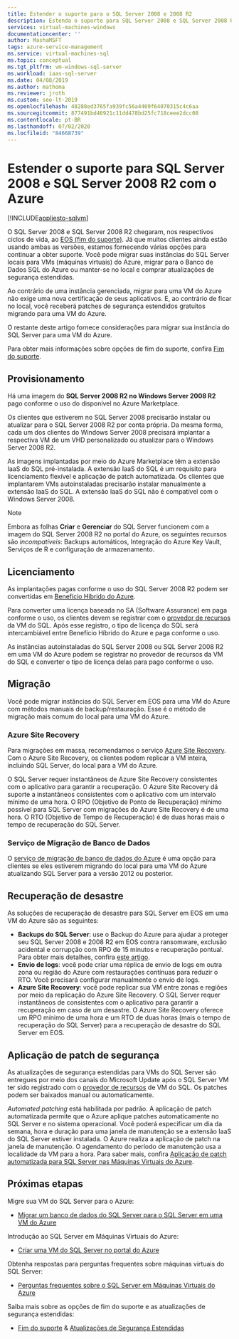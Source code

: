 ```yaml
---
title: Estender o suporte para o SQL Server 2008 e 2008 R2
description: Estenda o suporte para SQL Server 2008 e SQL Server 2008 R2 migrando sua instância do SQL Server para o Azure ou comprando o suporte estendido para manter as instâncias como locais.
services: virtual-machines-windows
documentationcenter: ''
author: MashaMSFT
tags: azure-service-management
ms.service: virtual-machines-sql
ms.topic: conceptual
ms.tgt_pltfrm: vm-windows-sql-server
ms.workload: iaas-sql-server
ms.date: 04/08/2019
ms.author: mathoma
ms.reviewer: jroth
ms.custom: seo-lt-2019
ms.openlocfilehash: 48288ed3765fa939fc56a4469f64070315c4c6aa
ms.sourcegitcommit: 877491bd46921c11dd478bd25fc718ceee2dcc08
ms.contentlocale: pt-BR
ms.lasthandoff: 07/02/2020
ms.locfileid: "84668739"
---
```

# <a name="extend-support-for-sql-server-2008-and-sql-server-2008-r2-with-azure"></a>Estender o suporte para SQL Server 2008 e SQL Server 2008 R2 com o Azure
[!INCLUDE[appliesto-sqlvm](../../includes/appliesto-sqlvm.md)]

O SQL Server 2008 e SQL Server 2008 R2 chegaram, nos respectivos ciclos de vida, ao [EOS (fim do suporte)](https://www.microsoft.com/sql-server/sql-server-2008). Já que muitos clientes ainda estão usando ambas as versões, estamos fornecendo várias opções para continuar a obter suporte. Você pode migrar suas instâncias do SQL Server locais para VMs (máquinas virtuais) do Azure, migrar para o Banco de Dados SQL do Azure ou manter-se no local e comprar atualizações de segurança estendidas.

Ao contrário de uma instância gerenciada, migrar para uma VM do Azure não exige uma nova certificação de seus aplicativos. E, ao contrário de ficar no local, você receberá patches de segurança estendidos gratuitos migrando para uma VM do Azure.

O restante deste artigo fornece considerações para migrar sua instância do SQL Server para uma VM do Azure.

Para obter mais informações sobre opções de fim do suporte, confira [Fim do suporte](/sql/sql-server/end-of-support/sql-server-end-of-life-overview).

## <a name="provisioning"></a>Provisionamento

Há uma imagem do **SQL Server 2008 R2 no Windows Server 2008 R2** pago conforme o uso do disponível no Azure Marketplace.

Os clientes que estiverem no SQL Server 2008 precisarão instalar ou atualizar para o SQL Server 2008 R2 por conta própria. Da mesma forma, cada um dos clientes do Windows Server 2008 precisará implantar a respectiva VM de um VHD personalizado ou atualizar para o Windows Server 2008 R2.

As imagens implantadas por meio do Azure Marketplace têm a extensão IaaS do SQL pré-instalada. A extensão IaaS do SQL é um requisito para licenciamento flexível e aplicação de patch automatizada. Os clientes que implantarem VMs autoinstaladas precisarão instalar manualmente a extensão IaaS do SQL. A extensão IaaS do SQL não é compatível com o Windows Server 2008.

> [!NOTE]
> Embora as folhas **Criar** e **Gerenciar** do SQL Server funcionem com a imagem do SQL Server 2008 R2 no portal do Azure, os seguintes recursos são _incompatíveis_: Backups automáticos, Integração do Azure Key Vault, Serviços de R e configuração de armazenamento.

## <a name="licensing"></a>Licenciamento
As implantações pagas conforme o uso do SQL Server 2008 R2 podem ser convertidas em [Benefício Híbrido do Azure](https://azure.microsoft.com/pricing/hybrid-benefit/).

Para converter uma licença baseada no SA (Software Assurance) em paga conforme o uso, os clientes devem se registrar com o [provedor de recursos](sql-vm-resource-provider-register.md) da VM do SQL. Após esse registro, o tipo de licença do SQL será intercambiável entre Benefício Híbrido do Azure e paga conforme o uso.

As instâncias autoinstaladas do SQL Server 2008 ou SQL Server 2008 R2 em uma VM do Azure podem se registrar no provedor de recursos da VM do SQL e converter o tipo de licença delas para pago conforme o uso.

## <a name="migration"></a>Migração
Você pode migrar instâncias do SQL Server em EOS para uma VM do Azure com métodos manuais de backup/restauração. Esse é o método de migração mais comum do local para uma VM do Azure.

### <a name="azure-site-recovery"></a>Azure Site Recovery

Para migrações em massa, recomendamos o serviço [Azure Site Recovery](/azure/site-recovery/site-recovery-overview). Com o Azure Site Recovery, os clientes podem replicar a VM inteira, incluindo SQL Server, do local para a VM do Azure.

O SQL Server requer instantâneos de Azure Site Recovery consistentes com o aplicativo para garantir a recuperação. O Azure Site Recovery dá suporte a instantâneos consistentes com o aplicativo com um intervalo mínimo de uma hora. O RPO (Objetivo de Ponto de Recuperação) mínimo possível para SQL Server com migrações do Azure Site Recovery é de uma hora. O RTO (Objetivo de Tempo de Recuperação) é de duas horas mais o tempo de recuperação do SQL Server.

### <a name="database-migration-service"></a>Serviço de Migração de Banco de Dados

O [serviço de migração de banco de dados do Azure](/azure/dms/dms-overview) é uma opção para clientes se eles estiverem migrando do local para uma VM do Azure atualizando SQL Server para a versão 2012 ou posterior.

## <a name="disaster-recovery"></a>Recuperação de desastre

As soluções de recuperação de desastre para SQL Server em EOS em uma VM do Azure são as seguintes:

- **Backups do SQL Server**: use o Backup do Azure para ajudar a proteger seu SQL Server 2008 e 2008 R2 em EOS contra ransomware, exclusão acidental e corrupção com RPO de 15 minutos e recuperação pontual. Para obter mais detalhes, confira [este artigo](https://docs.microsoft.com/azure/backup/sql-support-matrix#scenario-support).
- **Envio de logs**: você pode criar uma réplica de envio de logs em outra zona ou região do Azure com restaurações contínuas para reduzir o RTO. Você precisará configurar manualmente o envio de logs.
- **Azure Site Recovery**: você pode replicar sua VM entre zonas e regiões por meio da replicação do Azure Site Recovery. O SQL Server requer instantâneos de consistentes com o aplicativo para garantir a recuperação em caso de um desastre. O Azure Site Recovery oferece um RPO mínimo de uma hora e um RTO de duas horas (mais o tempo de recuperação do SQL Server) para a recuperação de desastre do SQL Server em EOS.

## <a name="security-patching"></a>Aplicação de patch de segurança
As atualizações de segurança estendidas para VMs do SQL Server são entregues por meio dos canais do Microsoft Update após o SQL Server VM ter sido registrado com o [provedor de recursos](sql-vm-resource-provider-register.md) de VM do SQL. Os patches podem ser baixados manual ou automaticamente.

*Automated patching* está habilitada por padrão. A aplicação de patch automatizada permite que o Azure aplique patches automaticamente no SQL Server e no sistema operacional. Você poderá especificar um dia da semana, hora e duração para uma janela de manutenção se a extensão IaaS do SQL Server estiver instalada. O Azure realiza a aplicação de patch na janela de manutenção. O agendamento do período de manutenção usa a localidade da VM para a hora. Para saber mais, confira [Aplicação de patch automatizada para SQL Server nas Máquinas Virtuais do Azure](automated-patching.md).


## <a name="next-steps"></a>Próximas etapas

Migre sua VM do SQL Server para o Azure:

* [Migrar um banco de dados do SQL Server para o SQL Server em uma VM do Azure](migrate-to-vm-from-sql-server.md)

Introdução ao SQL Server em Máquinas Virtuais do Azure:

* [Criar uma VM do SQL Server no portal do Azure](sql-vm-create-portal-quickstart.md)

Obtenha respostas para perguntas frequentes sobre máquinas virtuais do SQL Server:

* [Perguntas frequentes sobre o SQL Server em Máquinas Virtuais do Azure](frequently-asked-questions-faq.md)

Saiba mais sobre as opções de fim do suporte e as atualizações de segurança estendidas:

* [Fim do suporte](/sql/sql-server/end-of-support/sql-server-end-of-life-overview) & [Atualizações de Segurança Estendidas](/sql/sql-server/end-of-support/sql-server-extended-security-updates)